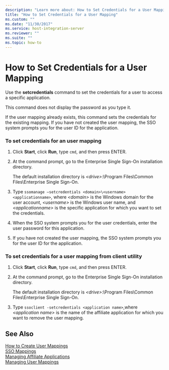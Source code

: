 ```yaml
---
description: "Learn more about: How to Set Credentials for a User Mapping"
title: "How to Set Credentials for a User Mapping"
ms.custom: ""
ms.date: "11/30/2017"
ms.service: host-integration-server
ms.reviewer: ""
ms.suite: ""
ms.topic: how-to
---
```

# How to Set Credentials for a User Mapping
Use the **setcredentials** command to set the credentials for a user to access a specific application.  
  
 This command does not display the password as you type it.  
  
 If the user mapping already exists, this command sets the credentials for the existing mapping. If you have not created the user mapping, the SSO system prompts you for the user ID for the application.  
  
### To set credentials for an user mapping  
  
1.  Click **Start**, click **Run**, type `cmd`, and then press ENTER.  
  
2.  At the command prompt, go to the Enterprise Single Sign-On installation directory.  
  
     The default installation directory is *\<drive>*:\Program Files\Common Files\Enterprise Single Sign-On.  
  
3.  Type `ssomanage –setcredentials <domain>\<username> <applicationname>`, where *\<domain>* is the Windows domain for the user account, *\<username>* is the Windows user name, and *\<applicationname>* is the specific application for which you want to set the credentials.  
  
4.  When the SSO system prompts you for the user credentials, enter the user password for this application.  
  
5.  If you have not created the user mapping, the SSO system prompts you for the user ID for the application.  
  
### To set credentials for a user mapping from client utility  
  
1.  Click **Start**, click **Run**, type `cmd`, and then press ENTER.  
  
2.  At the command prompt, go to the Enterprise Single Sign-On installation directory.  
  
     The default installation directory is *\<drive>*:\Program Files\Common Files\Enterprise Single Sign-On.  
  
3.  Type `ssoclient -setcredentials <application name>`,where *\<application name>* is the name of the affiliate application for which you want to remove the user mapping.  
  
## See Also  
 [How to Create User Mappings](../esso/how-to-create-user-mappings.md)   
 [SSO Mappings](../esso/sso-mappings.md)   
 [Managing Affiliate Applications](../esso/managing-affiliate-applications.md)   
 [Managing User Mappings](../esso/managing-user-mappings.md)
